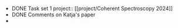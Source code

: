 - DONE Task set 1 
  project:: [[project/Coherent Spectroscopy 2024]]
- DONE Comments on Katja's paper
-